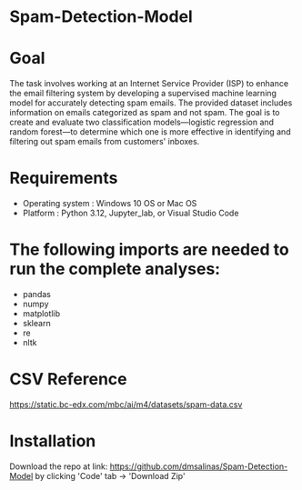 # Spam-Detection-Model

# Goal
The task involves working at an Internet Service Provider (ISP) to enhance the email filtering system by developing a supervised machine learning model for accurately detecting spam emails. The provided dataset includes information on emails categorized as spam and not spam. The goal is to create and evaluate two classification models—logistic regression and random forest—to determine which one is more effective in identifying and filtering out spam emails from customers' inboxes.

# Requirements
- Operating system :  Windows 10 OS or Mac OS
- Platform : Python 3.12, Jupyter_lab, or Visual Studio Code 
  
# The following imports are needed to run the complete analyses:
- pandas
- numpy
- matplotlib
- sklearn
- re
- nltk

# CSV Reference
https://static.bc-edx.com/mbc/ai/m4/datasets/spam-data.csv

# Installation
Download the repo at link: https://github.com/dmsalinas/Spam-Detection-Model by clicking 'Code' tab -> 'Download Zip'


